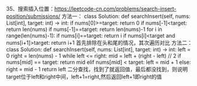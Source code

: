 35、搜索插入位置：https://leetcode-cn.com/problems/search-insert-position/submissions/
方法一：
class Solution:
    def searchInsert(self, nums: List[int], target: int) -> int:
        if nums[0]>=target:
            return 0
        if nums[-1]<target:
            return len(nums)
        if nums[-1]==target:
            return len(nums)-1
        for i in range(len(nums)-1):
            if nums[i]==target:
                return i
            if nums[i]<target and nums[i+1]>target:
                return i+1
首先排除在头和尾的情况，其次遍历对比
方法二：
class Solution:
    def searchInsert(self, nums: List[int], target: int) -> int:
        left = 0
        right = len(nums) - 1
        while left <= right:
            mid = left + (right - left) // 2 
            if nums[mid] == target:
                return mid
            elif nums[mid] < target:
                left = mid + 1
            else:
                right = mid - 1
        return left
二分查找，找到了就返回值，最后都没找到，则说明target位于left和right中间，left+1=right,然后返回left+1即right的值